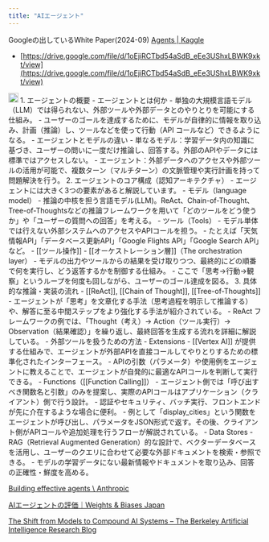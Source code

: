 ```yaml
---
title: "AIエージェント"
---
```


Googleの出しているWhite Paper(2024-09)
[Agents | Kaggle](https://www.kaggle.com/whitepaper-agents)
- [https://drive.google.com/file/d/1oEjiRCTbd54aSdB_eEe3UShxLBWK9xkt/view](https://drive.google.com/file/d/1oEjiRCTbd54aSdB_eEe3UShxLBWK9xkt/view)
<img src='https://scrapbox.io/api/pages/nishio/o1 Pro/icon' alt='o1 Pro.icon' height="19.5"/>
1. エージェントの概要
    - エージェントとは何か
        - 単独の大規模言語モデル（LLM）では得られない、外部ツールや外部データとのやりとりを可能にする仕組み。
        - ユーザーのゴールを達成するために、モデルが自律的に情報を取り込み、計画（推論）し、ツールなどを使って行動（API コールなど）できるようになる。
    - エージェントとモデルの違い
        - 単なるモデル：学習データ内の知識に基づき、ユーザーの問いに一度だけ推論し、回答する。外部のAPIやデータには標準ではアクセスしない。
        - エージェント：外部データへのアクセスや外部ツールの活用が可能で、複数ターン（マルチターン）の文脈管理や実行計画を持って問題解決を行う。
2. エージェントのコア構成（認知アーキテクチャ）
    - エージェントには大きく3つの要素があると解説しています。
        - モデル（language model）
            - 推論の中核を担う言語モデル(LLM)。ReAct、Chain-of-Thought、Tree-of-Thoughtsなどの推論フレームワークを用いて「どのツールをどう使うか」や「ユーザーの質問への回答」を考える。
        - ツール（Tools）
            - モデル単体では行えない外部システムへのアクセスやAPIコールを担う。
            - たとえば「天気情報API」「データベース更新API」「Google Flights API」「Google Search API」など。
            - [[ツール操作]]
        - [[オーケストレーション層]]（The orchestration layer）
            - モデルの出力やツールからの結果を受け取りつつ、最終的にどの順番で何を実行し、どう返答するかを制御する仕組み。
            - ここで「思考→行動→観察」というループを何度も回しながら、ユーザーのゴール達成を図る。
3. 具体的な推論・実装の流れ
    - [[ReAct]], [[Chain of Thought]], [[Tree-of-Thoughts]]
        - エージェントが「思考」を文章化する手法（思考過程を明示して推論する）や、解答に至る中間ステップをより強化する手法が紹介されている。
        - ReAct フレームワークの例では、「Thought（考え）→ Action（ツール実行）→ Observation（結果確認）」を繰り返し、最終回答を生成する流れを詳細に解説している。
    - 外部ツールを扱うための方法
        - Extensions
            - [[Vertex AI]] が提供する仕組みで、エージェントが外部APIを直接コールしてやりとりするための標準化されたインターフェース。
            - APIの引数（パラメータ）や使用例をエージェントに教えることで、エージェントが自発的に最適なAPIコールを判断して実行できる。
        - Functions（[[Function Calling]]）
            - エージェント側では「呼び出すべき関数名と引数」のみを提案し、実際のAPIコールはアプリケーション（クライアント）側で行う設計。
            - 認証やセキュリティ、バッチ実行、フロントエンドが先に介在するような場合に便利。
            - 例として「display_cities」という関数をエージェントが呼び出し、パラメータをJSON形式で返す。その後、クライアント側がAPIコールや追加処理を行うフローが解説されている。
        - Data Stores
            - RAG（Retrieval Augmented Generation）的な設計で、ベクターデータベースを活用し、ユーザーのクエリに合わせて必要な外部ドキュメントを検索・参照できる。
            - モデルの学習データにない最新情報やドキュメントを取り込み、回答の正確性・鮮度を高める。



[Building effective agents \ Anthropic](https://www.anthropic.com/research/building-effective-agents)

[AIエージェントの評価｜Weights & Biases Japan](https://note.com/wandb_jp/n/nf563ea9d3096?sub_rt=share_pb)

[The Shift from Models to Compound AI Systems – The Berkeley Artificial Intelligence Research Blog](https://bair.berkeley.edu/blog/2024/02/18/compound-ai-systems/)
